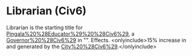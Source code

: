 # Librarian (Civ6)

Librarian is the starting title for [Pingala%20%28Educator%29%20%28Civ6%29](Pingala), a [Governor%20%28Civ6%29](Governor) in "".
Effects.
&lt;onlyinclude&gt;15% increase in and generated by the [City%20%28Civ6%29](city).&lt;/onlyinclude&gt;
